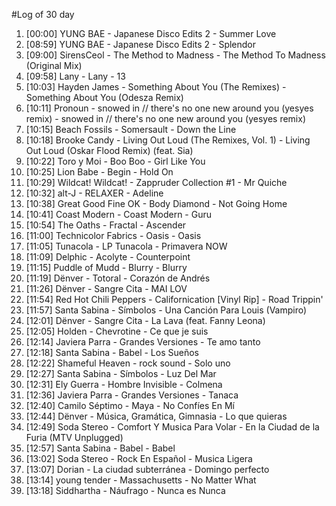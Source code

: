 #Log of 30 day

1. [00:00] YUNG BAE - Japanese Disco Edits 2 - Summer Love
1. [08:59] YUNG BAE - Japanese Disco Edits 2 - Splendor
1. [09:00] SirensCeol - The Method to Madness - The Method To Madness (Original Mix)
1. [09:58] Lany - Lany - 13
1. [10:03] Hayden James - Something About You (The Remixes) - Something About You (Odesza Remix)
1. [10:11] Pronoun - snowed in // there's no one new around you (yesyes remix) - snowed in // there's no one new around you (yesyes remix)
1. [10:15] Beach Fossils - Somersault - Down the Line
1. [10:18] Brooke Candy - Living Out Loud (The Remixes, Vol. 1) - Living Out Loud (Oskar Flood Remix) (feat. Sia)
1. [10:22] Toro y Moi - Boo Boo - Girl Like You
1. [10:25] Lion Babe - Begin - Hold On
1. [10:29] Wildcat! Wildcat! - Zappruder Collection #1 - Mr Quiche
1. [10:32] alt-J - RELAXER - Adeline
1. [10:38] Great Good Fine OK - Body Diamond - Not Going Home
1. [10:41] Coast Modern - Coast Modern - Guru
1. [10:54] The Oaths - Fractal - Ascender
1. [11:00] Technicolor Fabrics - Oasis - Oasis
1. [11:05] Tunacola - LP Tunacola - Primavera NOW
1. [11:09] Delphic - Acolyte - Counterpoint
1. [11:15] Puddle of Mudd - Blurry - Blurry
1. [11:19] Dënver - Totoral - Corazón de Andrés
1. [11:26] Dënver - Sangre Cita - MAI LOV
1. [11:54] Red Hot Chili Peppers - Californication [Vinyl Rip] - Road Trippin'
1. [11:57] Santa Sabina - Símbolos - Una Canción Para Louis (Vampiro)
1. [12:01] Dënver - Sangre Cita - La Lava (feat. Fanny Leona)
1. [12:05] Holden - Chevrotine - Ce que je suis
1. [12:14] Javiera Parra - Grandes Versiones - Te amo tanto
1. [12:18] Santa Sabina - Babel - Los Sueños
1. [12:22] Shameful Heaven - rock sound - Solo uno
1. [12:27] Santa Sabina - Símbolos - Luz Del Mar
1. [12:31] Ely Guerra - Hombre Invisible - Colmena
1. [12:36] Javiera Parra - Grandes Versiones - Tanaca
1. [12:40] Camilo Séptimo - Maya - No Confíes En Mí
1. [12:44] Dënver - Música, Gramática, Gimnasia - Lo que quieras
1. [12:49] Soda Stereo - Comfort Y Musica Para Volar - En la Ciudad de la Furia (MTV Unplugged)
1. [12:57] Santa Sabina - Babel - Babel
1. [13:02] Soda Stereo - Rock En Español - Musica Ligera
1. [13:07] Dorian - La ciudad subterránea - Domingo perfecto
1. [13:14] young tender - Massachusetts - No Matter What
1. [13:18] Siddhartha - Náufrago - Nunca es Nunca
